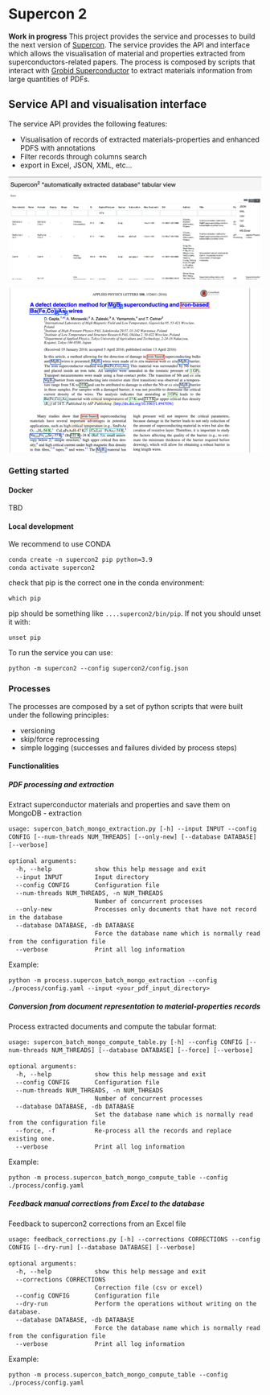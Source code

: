 # Supercon 2

**Work in progress**
This project provides the service and processes to build the next version of [Supercon](http://supecon.nims.go.jp). 
The service provides the API and interface which allows the visualisation of material and properties extracted from superconductors-related papers.
The process is composed by scripts that interact with [Grobid Superconductor](https://github.com/lfoppiano/grobid-superconductors) to extract materials information from large quantities of PDFs.

## Service API and visualisation interface

The service API provides the following features: 
 - Visualisation of records of extracted materials-properties and enhanced PDFS with annotations
 - Filter records through columns search
 - export in Excel, JSON, XML, etc...

![record-list.png](docs/images/record-list.png)

![pdf-view.png](docs/images/pdf-view.png)

### Getting started

#### Docker
TBD 

#### Local development

We recommend to use CONDA

```
conda create -n supercon2 pip python=3.9
conda activate supercon2
```

check that pip is the correct one in the conda environment:

```
which pip
```

pip should be something like `....supercon2/bin/pip`. If not you should unset it with: 

```
unset pip
```

To run the service you can use: 

```
python -m supercon2 --config supercon2/config.json
```


### Processes

The processes are composed by a set of python scripts that were built under the following principles: 
 - versioning
 - skip/force reprocessing
 - simple logging (successes and failures divided by process steps)

#### Functionalities

##### PDF processing and extraction 

Extract superconductor materials and properties and save them on MongoDB - extraction

```
usage: supercon_batch_mongo_extraction.py [-h] --input INPUT --config CONFIG [--num-threads NUM_THREADS] [--only-new] [--database DATABASE] [--verbose]

optional arguments:
  -h, --help            show this help message and exit
  --input INPUT         Input directory
  --config CONFIG       Configuration file
  --num-threads NUM_THREADS, -n NUM_THREADS
                        Number of concurrent processes
  --only-new            Processes only documents that have not record in the database
  --database DATABASE, -db DATABASE
                        Force the database name which is normally read from the configuration file
  --verbose             Print all log information
```

Example: 
```
python -m process.supercon_batch_mongo_extraction --config ./process/config.yaml --input <your_pdf_input_directory>
```


##### Conversion from document representation to material-properties records

Process extracted documents and compute the tabular format: 

```
usage: supercon_batch_mongo_compute_table.py [-h] --config CONFIG [--num-threads NUM_THREADS] [--database DATABASE] [--force] [--verbose]

optional arguments:
  -h, --help            show this help message and exit
  --config CONFIG       Configuration file
  --num-threads NUM_THREADS, -n NUM_THREADS
                        Number of concurrent processes
  --database DATABASE, -db DATABASE
                        Set the database name which is normally read from the configuration file
  --force, -f           Re-process all the records and replace existing one.
  --verbose             Print all log information

```
Example: 
```
python -m process.supercon_batch_mongo_compute_table --config ./process/config.yaml
```

##### Feedback manual corrections from Excel to the database 

Feedback to supercon2 corrections from an Excel file


```
usage: feedback_corrections.py [-h] --corrections CORRECTIONS --config CONFIG [--dry-run] [--database DATABASE] [--verbose]

optional arguments:
  -h, --help            show this help message and exit
  --corrections CORRECTIONS
                        Correction file (csv or excel)
  --config CONFIG       Configuration file
  --dry-run             Perform the operations without writing on the database.
  --database DATABASE, -db DATABASE
                        Force the database name which is normally read from the configuration file
  --verbose             Print all log information

```
Example: 
```
python -m process.supercon_batch_mongo_compute_table --config ./process/config.yaml
```
